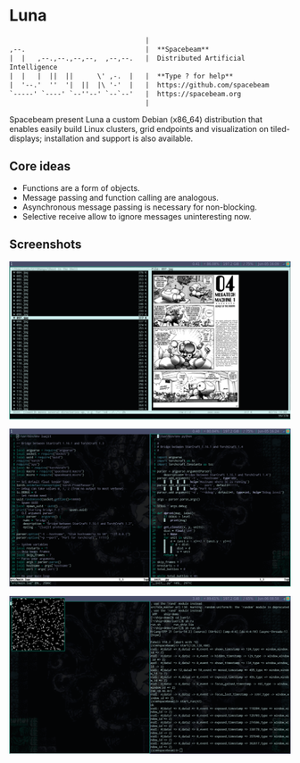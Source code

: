 # Luna
```
                                  |
,--.                              |  **Spacebeam**
|  |   ,--.,--.,--,--,  ,--,--.   |  Distributed Artificial Intelligence
|  |   |  ||  ||      \' ,-.  |   |  **Type ? for help**
|  '--.'  ''  '|  ||  |\ '-'  |   |  https://github.com/spacebeam
`-----' `----' `--''--' `--`--'   |  https://spacebeam.org
                                  |
```
Spacebeam present Luna a custom Debian (x86_64) distribution that enables easily build Linux clusters, grid endpoints and visualization on tiled-displays; installation and support is also available.

## Core ideas
- Functions are a form of objects.
- Message passing and function calling are analogous.
- Asynchronous message passing is necessary for non-blocking.
- Selective receive allow to ignore messages uninteresting now.

## Screenshots

![1](images/1.png)

![2](images/2.png)

![3](images/3.png)

